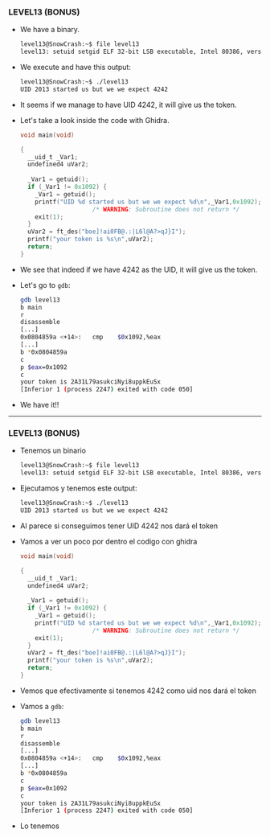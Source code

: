 ### LEVEL13 (BONUS)

- We have a binary.
    ```bash
    level13@SnowCrash:~$ file level13
    level13: setuid setgid ELF 32-bit LSB executable, Intel 80386, version 1 (SYSV), dynamically linked (uses shared libs), for GNU/Linux 2.6.24, BuildID[sha1]=0xde91cfbf70ca6632d7e4122f8210985dea778605, not stripped
    ```

- We execute and have this output:
    ```bash
    level13@SnowCrash:~$ ./level13
    UID 2013 started us but we we expect 4242
    ```

- It seems if we manage to have UID 4242, it will give us the token.

- Let's take a look inside the code with Ghidra.
    ```c
    void main(void)

    {
      __uid_t _Var1;
      undefined4 uVar2;
      
      _Var1 = getuid();
      if (_Var1 != 0x1092) {
        _Var1 = getuid();
        printf("UID %d started us but we we expect %d\n",_Var1,0x1092);
                        /* WARNING: Subroutine does not return */
        exit(1);
      }
      uVar2 = ft_des("boe]!ai0FB@.:|L6l@A?>qJ}I");
      printf("your token is %s\n",uVar2);
      return;
    }
    ```

- We see that indeed if we have 4242 as the UID, it will give us the token.

- Let's go to `gdb`:
    ```bash
    gdb level13
    b main
    r
    disassemble
    [...]
    0x0804859a <+14>:	cmp    $0x1092,%eax
    [...]
    b *0x0804859a
    c
    p $eax=0x1092
    c
    your token is 2A31L79asukciNyi8uppkEuSx
    [Inferior 1 (process 2247) exited with code 050]

- We have it!!

---

### LEVEL13 (BONUS)

- Tenemos un binario
    ```bash
    level13@SnowCrash:~$ file level13
    level13: setuid setgid ELF 32-bit LSB executable, Intel 80386, version 1 (SYSV), dynamically linked (uses shared libs), for GNU/Linux 2.6.24, BuildID[sha1]=0xde91cfbf70ca6632d7e4122f8210985dea778605, not stripped
    ```

- Ejecutamos y tenemos este output:
    ```bash
    level13@SnowCrash:~$ ./level13
    UID 2013 started us but we we expect 4242
    ```

- Al parece si conseguimos tener UID 4242 nos dará el token

- Vamos a ver un poco por dentro el codigo con ghidra
    ```c
    void main(void)

    {
      __uid_t _Var1;
      undefined4 uVar2;
      
      _Var1 = getuid();
      if (_Var1 != 0x1092) {
        _Var1 = getuid();
        printf("UID %d started us but we we expect %d\n",_Var1,0x1092);
                        /* WARNING: Subroutine does not return */
        exit(1);
      }
      uVar2 = ft_des("boe]!ai0FB@.:|L6l@A?>qJ}I");
      printf("your token is %s\n",uVar2);
      return;
    }
    ```

- Vemos que efectivamente si tenemos 4242 como uid nos dará el token

- Vamos a `gdb`:
    ```bash
    gdb level13
    b main
    r
    disassemble
    [...]
    0x0804859a <+14>:	cmp    $0x1092,%eax
    [...]
    b *0x0804859a
    c
    p $eax=0x1092
    c
    your token is 2A31L79asukciNyi8uppkEuSx
    [Inferior 1 (process 2247) exited with code 050]
    ```

- Lo tenemos
